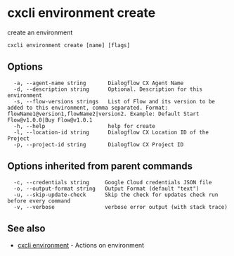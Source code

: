 # cxcli environment create

create an environment

```
cxcli environment create [name] [flags]
```

## Options

```
  -a, --agent-name string       Dialogflow CX Agent Name
  -d, --description string      Optional. Description for this environment
  -s, --flow-versions strings   List of Flow and its version to be added to this environment, comma separated. Format: flowName1@version1,flowName2|version2. Example: Default Start Flow@v1.0.0|Buy Flow@v1.0.1
  -h, --help                    help for create
  -l, --location-id string      Dialogflow CX Location ID of the Project
  -p, --project-id string       Dialogflow CX Project ID
```

## Options inherited from parent commands

```
  -c, --credentials string     Google Cloud credentials JSON file
  -o, --output-format string   Output Format (default "text")
  -u, --skip-update-check      Skip the check for updates check run before every command
  -v, --verbose                verbose error output (with stack trace)
```

## See also

* [cxcli environment](/cmd/cxcli_environment/)	 - Actions on environment

